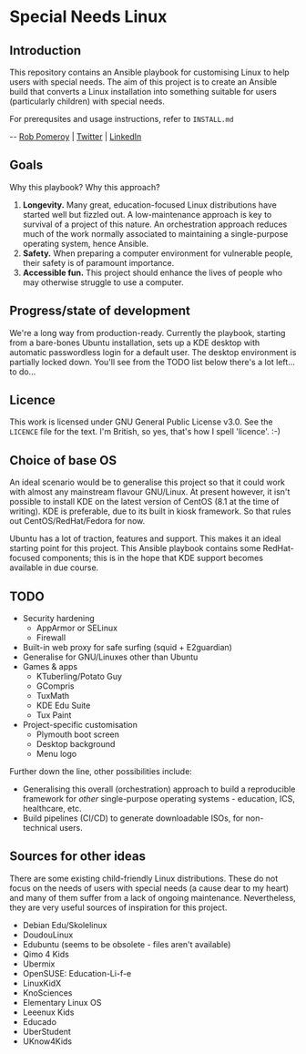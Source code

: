 # Special Needs Linux

## Introduction

This repository contains an Ansible playbook for customising Linux to help users with special needs. The aim of this project is to create an Ansible build that converts a Linux installation into something suitable for users (particularly children) with special needs.

For prerequsites and usage instructions, refer to ```INSTALL.md```

-- [Rob Pomeroy](https://pomeroy.me/contact "contact me via my website") | [Twitter](https://twitter.com/robpomeroy "reach me on Twitter") | [LinkedIn](https://linkedin/com/in/robpomeroy "connect via LinkedIn")

## Goals

Why this playbook? Why this approach?

1. **Longevity.** Many great, education-focused Linux distributions have started well but fizzled out. A low-maintenance approach is key to survival of a project of this nature. An orchestration approach reduces much of the work normally associated to maintaining a single-purpose operating system, hence Ansible.
2. **Safety.** When preparing a computer environment for vulnerable people, their safety is of paramount importance.
3. **Accessible fun.** This project should enhance the lives of people who may otherwise struggle to use a computer.

## Progress/state of development

We're a long way from production-ready. Currently the playbook, starting from a bare-bones Ubuntu installation, sets up a KDE desktop with automatic passwordless login for a default user. The desktop environment is partially locked down. You'll see from the TODO list below there's a lot left... to do...

## Licence

This work is licensed under GNU General Public License v3.0. See the ```LICENCE``` file for the text. I'm British, so yes, that's how I spell 'licence'. :-)

## Choice of base OS

An ideal scenario would be to generalise this project so that it could work with almost any mainstream flavour GNU/Linux. At present however, it isn't possible to install KDE on the latest version of CentOS (8.1 at the time of writing). KDE is preferable, due to its built in kiosk framework. So that rules out CentOS/RedHat/Fedora for now.

Ubuntu has a lot of traction, features and support. This makes it an ideal starting point for this project. This Ansible playbook contains some RedHat-focused components; this is in the hope that KDE support becomes available in due course.

## TODO

* Security hardening
    * AppArmor or SELinux
    * Firewall
* Built-in web proxy for safe surfing (squid + E2guardian)
* Generalise for GNU/Linuxes other than Ubuntu
* Games & apps
    * KTuberling/Potato Guy
    * GCompris
    * TuxMath
    * KDE Edu Suite
    * Tux Paint
* Project-specific customisation
    * Plymouth boot screen
    * Desktop background
    * Menu logo

Further down the line, other possibilities include:

* Generalising this overall (orchestration) approach to build a reproducible framework for *other* single-purpose operating systems - education, ICS, healthcare, etc.
* Build pipelines (CI/CD) to generate downloadable ISOs, for non-technical users.

## Sources for other ideas

There are some existing child-friendly Linux distributions. These do not focus on the needs of users with special needs (a cause dear to my heart) and many of them suffer from a lack of ongoing maintenance. Nevertheless, they are very useful sources of inspiration for this project.

* Debian Edu/Skolelinux
* DoudouLinux
* Edubuntu (seems to be obsolete - files aren't available)
* Qimo 4 Kids
* Ubermix
* OpenSUSE: Education-Li-f-e
* LinuxKidX
* KnoSciences
* Elementary Linux OS
* Leeenux Kids
* Educado
* UberStudent
* UKnow4Kids